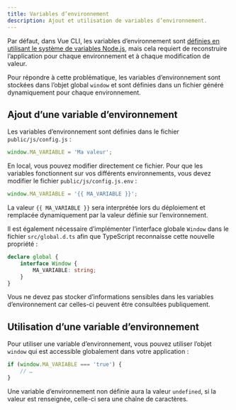 ```yaml
---
title: Variables d’environnement
description: Ajout et utilisation de variables d’environnement.
---
```


Par défaut, dans Vue CLI, les variables d’environnement sont [définies en utilisant le système de variables Node.js](https://cli.vuejs.org/guide/mode-and-env.html#environment-variables), mais cela requiert de reconstruire l’application pour chaque environnement et à chaque modification de valeur.

Pour répondre à cette problématique, les variables d’environnement sont stockées dans l’objet global `window` et sont définies dans un fichier généré dynamiquement pour chaque environnement.

## Ajout d’une variable d’environnement

Les variables d’environnement sont définies dans le fichier `public/js/config.js` :

```ts
window.MA_VARIABLE = 'Ma valeur';
```

En local, vous pouvez modifier directement ce fichier. Pour que les variables fonctionnent sur vos différents environnements, vous devez modifier le fichier `public/js/config.js.env` :

```ts
window.MA_VARIABLE = '{{ MA_VARIABLE }}';
```

La valeur `{{ MA_VARIABLE }}` sera interprétée lors du déploiement et remplacée dynamiquement par la valeur définie sur l’environnement.

Il est également nécessaire d’implémenter l’interface globale `Window` dans le fichier `src/global.d.ts` afin que TypeScript reconnaisse cette nouvelle propriété :

```ts
declare global {
	interface Window {
		MA_VARIABLE: string;
	}
}
```

<doc-alert type="warning">

Vous ne devez pas stocker d’informations sensibles dans les variables d’environnement car celles-ci peuvent être consultées publiquement.

</doc-alert>

## Utilisation d’une variable d’environnement

Pour utiliser une variable d’environnement, vous pouvez utiliser l’objet `window` qui est accessible globalement dans votre application :

```ts
if (window.MA_VARIABLE === 'true') {
	// …
}
```

<doc-alert type="info">

Une variable d’environnement non définie aura la valeur `undefined`, si la valeur est renseignée, celle-ci sera une chaîne de caractères.

</doc-alert>
